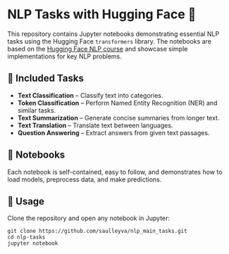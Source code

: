 # NLP Tasks with Hugging Face 🤗  

This repository contains Jupyter notebooks demonstrating essential NLP tasks using the Hugging Face `transformers` library. The notebooks are based on the [Hugging Face NLP course](https://huggingface.co/learn/nlp-course/chapter0/1) and showcase simple implementations for key NLP problems.  

## 📌 Included Tasks  
- **Text Classification** – Classify text into categories.  
- **Token Classification** – Perform Named Entity Recognition (NER) and similar tasks.  
- **Text Summarization** – Generate concise summaries from longer text.  
- **Text Translation** – Translate text between languages.  
- **Question Answering** – Extract answers from given text passages.  

## 📂 Notebooks  
Each notebook is self-contained, easy to follow, and demonstrates how to load models, preprocess data, and make predictions.  

## 🚀 Usage

Clone the repository and open any notebook in Jupyter:
```
git clone https://github.com/saulleyva/nlp_main_tasks.git
cd nlp-tasks  
jupyter notebook
```
